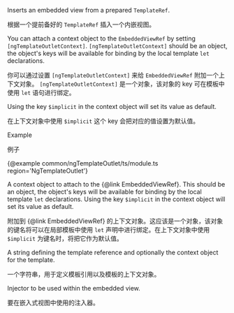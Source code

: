 Inserts an embedded view from a prepared `TemplateRef`.

根据一个提前备好的 `TemplateRef` 插入一个内嵌视图。

You can attach a context object to the `EmbeddedViewRef` by setting `[ngTemplateOutletContext]`.
`[ngTemplateOutletContext]` should be an object, the object's keys will be available for binding
by the local template `let` declarations.

你可以通过设置 `[ngTemplateOutletContext]` 来给 `EmbeddedViewRef` 附加一个上下文对象。
`[ngTemplateOutletContext]` 是一个对象，该对象的 key 可在模板中使用 `let` 语句进行绑定。

Using the key `$implicit` in the context object will set its value as default.

在上下文对象中使用 `$implicit` 这个 key 会把对应的值设置为默认值。

Example

例子

{&commat;example common/ngTemplateOutlet/ts/module.ts region='NgTemplateOutlet'}



A context object to attach to the {&commat;link EmbeddedViewRef}. This should be an
object, the object's keys will be available for binding by the local template `let`
declarations.
Using the key `$implicit` in the context object will set its value as default.

附加到 {&commat;link EmbeddedViewRef}
的上下文对象。这应该是一个对象，该对象的键名将可以在局部模板中使用 `let`
声明中进行绑定。在上下文对象中使用 `$implicit` 为键名时，将把它作为默认值。

A string defining the template reference and optionally the context object for the template.

一个字符串，用于定义模板引用以及模板的上下文对象。

Injector to be used within the embedded view.

要在嵌入式视图中使用的注入器。